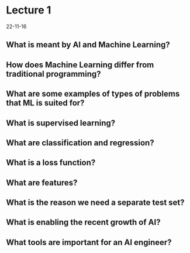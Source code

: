 # Lecture 1

22-11-16

## What is meant by AI and Machine Learning?



## How does Machine Learning differ from traditional programming?



## What are some examples of types of problems that ML is suited for?



## What is supervised learning?



## What are classification and regression?



## What is a loss function?



## What are features?



## What is the reason we need a separate test set?



## What is enabling the recent growth of AI?



## What tools are important for an AI engineer?

